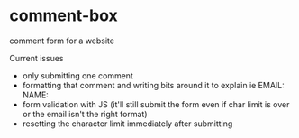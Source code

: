 # comment-box
comment form for a website


Current issues
- only submitting one comment 
- formatting that comment and writing bits around it to explain ie EMAIL: NAME:
- form validation with JS (it'll still submit the form even if char limit is over or the email isn't the right format)
- resetting the character limit immediately after submitting
